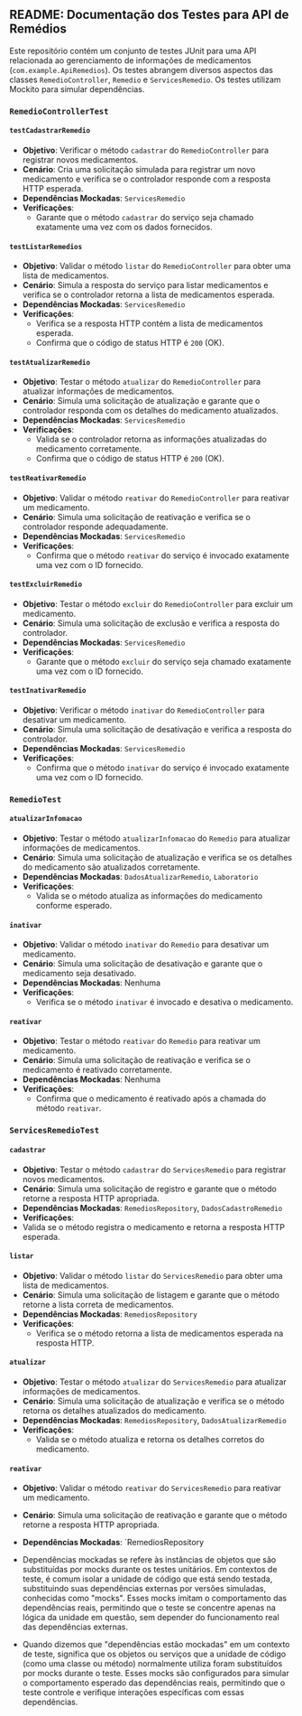 ## README: Documentação dos Testes para API de Remédios

Este repositório contém um conjunto de testes JUnit para uma API relacionada ao gerenciamento de informações de medicamentos (`com.example.ApiRemedios`). Os testes abrangem diversos aspectos das classes `RemedioController`, `Remedio` e `ServicesRemedio`. Os testes utilizam Mockito para simular dependências.

### `RemedioControllerTest`

#### `testCadastrarRemedio`
- **Objetivo**: Verificar o método `cadastrar` do `RemedioController` para registrar novos medicamentos.
- **Cenário**: Cria uma solicitação simulada para registrar um novo medicamento e verifica se o controlador responde com a resposta HTTP esperada.
- **Dependências Mockadas**: `ServicesRemedio`
- **Verificações**:
  - Garante que o método `cadastrar` do serviço seja chamado exatamente uma vez com os dados fornecidos.

#### `testListarRemedios`
- **Objetivo**: Validar o método `listar` do `RemedioController` para obter uma lista de medicamentos.
- **Cenário**: Simula a resposta do serviço para listar medicamentos e verifica se o controlador retorna a lista de medicamentos esperada.
- **Dependências Mockadas**: `ServicesRemedio`
- **Verificações**:
  - Verifica se a resposta HTTP contém a lista de medicamentos esperada.
  - Confirma que o código de status HTTP é `200` (OK).

#### `testAtualizarRemedio`
- **Objetivo**: Testar o método `atualizar` do `RemedioController` para atualizar informações de medicamentos.
- **Cenário**: Simula uma solicitação de atualização e garante que o controlador responda com os detalhes do medicamento atualizados.
- **Dependências Mockadas**: `ServicesRemedio`
- **Verificações**:
  - Valida se o controlador retorna as informações atualizadas do medicamento corretamente.
  - Confirma que o código de status HTTP é `200` (OK).

#### `testReativarRemedio`
- **Objetivo**: Validar o método `reativar` do `RemedioController` para reativar um medicamento.
- **Cenário**: Simula uma solicitação de reativação e verifica se o controlador responde adequadamente.
- **Dependências Mockadas**: `ServicesRemedio`
- **Verificações**:
  - Confirma que o método `reativar` do serviço é invocado exatamente uma vez com o ID fornecido.

#### `testExcluirRemedio`
- **Objetivo**: Testar o método `excluir` do `RemedioController` para excluir um medicamento.
- **Cenário**: Simula uma solicitação de exclusão e verifica a resposta do controlador.
- **Dependências Mockadas**: `ServicesRemedio`
- **Verificações**:
  - Garante que o método `excluir` do serviço seja chamado exatamente uma vez com o ID fornecido.

#### `testInativarRemedio`
- **Objetivo**: Verificar o método `inativar` do `RemedioController` para desativar um medicamento.
- **Cenário**: Simula uma solicitação de desativação e verifica a resposta do controlador.
- **Dependências Mockadas**: `ServicesRemedio`
- **Verificações**:
  - Confirma que o método `inativar` do serviço é invocado exatamente uma vez com o ID fornecido.

### `RemedioTest`

#### `atualizarInfomacao`
- **Objetivo**: Testar o método `atualizarInfomacao` do `Remedio` para atualizar informações de medicamentos.
- **Cenário**: Simula uma solicitação de atualização e verifica se os detalhes do medicamento são atualizados corretamente.
- **Dependências Mockadas**: `DadosAtualizarRemedio`, `Laboratorio`
- **Verificações**:
  - Valida se o método atualiza as informações do medicamento conforme esperado.

#### `inativar`
- **Objetivo**: Validar o método `inativar` do `Remedio` para desativar um medicamento.
- **Cenário**: Simula uma solicitação de desativação e garante que o medicamento seja desativado.
- **Dependências Mockadas**: Nenhuma
- **Verificações**:
  - Verifica se o método `inativar` é invocado e desativa o medicamento.

#### `reativar`
- **Objetivo**: Testar o método `reativar` do `Remedio` para reativar um medicamento.
- **Cenário**: Simula uma solicitação de reativação e verifica se o medicamento é reativado corretamente.
- **Dependências Mockadas**: Nenhuma
- **Verificações**:
  - Confirma que o medicamento é reativado após a chamada do método `reativar`.

### `ServicesRemedioTest`

#### `cadastrar`
- **Objetivo**: Testar o método `cadastrar` do `ServicesRemedio` para registrar novos medicamentos.
- **Cenário**: Simula uma solicitação de registro e garante que o método retorne a resposta HTTP apropriada.
- **Dependências Mockadas**: `RemediosRepository`, `DadosCadastroRemedio`
- **Verificações**:
- Valida se o método registra o medicamento e retorna a resposta HTTP esperada.

#### `listar`
- **Objetivo**: Validar o método `listar` do `ServicesRemedio` para obter uma lista de medicamentos.
- **Cenário**: Simula uma solicitação de listagem e garante que o método retorne a lista correta de medicamentos.
- **Dependências Mockadas**: `RemediosRepository`
- **Verificações**:
  - Verifica se o método retorna a lista de medicamentos esperada na resposta HTTP.

#### `atualizar`
- **Objetivo**: Testar o método `atualizar` do `ServicesRemedio` para atualizar informações de medicamentos.
- **Cenário**: Simula uma solicitação de atualização e verifica se o método retorna os detalhes atualizados do medicamento.
- **Dependências Mockadas**: `RemediosRepository`, `DadosAtualizarRemedio`
- **Verificações**:
  - Valida se o método atualiza e retorna os detalhes corretos do medicamento.

#### `reativar`
- **Objetivo**: Validar o método `reativar` do `ServicesRemedio` para reativar um medicamento.
- **Cenário**: Simula uma solicitação de reativação e garante que o método retorne a resposta HTTP apropriada.
- **Dependências Mockadas**: `RemediosRepository

- Dependências mockadas se refere às instâncias de objetos que são substituídas por mocks durante os testes unitários. Em contextos de teste, é comum isolar a unidade de código que está sendo testada, substituindo suas dependências externas por versões simuladas, conhecidas como "mocks". Esses mocks imitam o comportamento das dependências reais, permitindo que o teste se concentre apenas na lógica da unidade em questão, sem depender do funcionamento real das dependências externas.

- Quando dizemos que "dependências estão mockadas" em um contexto de teste, significa que os objetos ou serviços que a unidade de código (como uma classe ou método) normalmente utiliza foram substituídos por mocks durante o teste. Esses mocks são configurados para simular o comportamento esperado das dependências reais, permitindo que o teste controle e verifique interações específicas com essas dependências.
